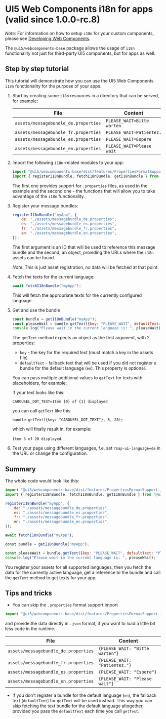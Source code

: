 # UI5 Web Components i18n for apps (valid since 1.0.0-rc.8)

*Note:* For information on how to setup `i18n` for your custom components, please see [Developing Web Components](./dev/Developing%20Web%20Components.md).

The `@ui5/webcomponents-base` package allows the usage of `i18n` functionality not just for third-party UI5 components,
but for apps as well.

## Step by step tutorial

This tutorial will demonstrate how you can use the UI5 Web Components `i18n` functionality for the purpose of your apps.

1. Start by creating some `i18n` resources in a directory that can be served, for example:

	 File    |  Content
	------------ | ---------------------------
	 `assets/messagebundle_de.properties`  | `PLEASE_WAIT=Bitte warten`
	 `assets/messagebundle_fr.properties`  | `PLEASE_WAIT=Patientez.`
	 `assets/messagebundle_es.properties`  | `PLEASE_WAIT=Espere`
	 `assets/messagebundle_en.properties`  | `PLEASE_WAIT=Please wait`


2. Import the following `i18n`-related modules to your app:
	
	```js
	import "@ui5/webcomponents-base/dist/features/PropertiesFormatSupport.js";
	import { registerI18nBundle, fetchI18nBundle, getI18nBundle } from "@ui5/webcomponents-base/dist/i18nBundle.js";
	```

	The first one provides support for `.properties` files, as used in the example and the second one - the functions
	that will allow you to take advantage of the `i18n` functionality.

3. Register your message bundles:

	```js
	registerI18nBundle("myApp", {
        de: "./assets/messagebundle_de.properties",
        es: "./assets/messagebundle_es.properties",
        fr: "./assets/messagebundle_fr.properties",
        en: "./assets/messagebundle_en.properties",
    });
	```
	
	The first argument is an ID that will be used to reference this message bundle and the second, an object,
	providing the URLs where the `i18n` assets can be found.
	
	*Note:* This is just asset registration, no data will be fetched at that point.
	
4. Fetch the texts for the current language:

	```js
	await fetchI18nBundle("myApp");
	```
	
	This will fetch the appropriate texts for the currently configured language.
	
5. Get and use the bundle

	```js
	const bundle = getI18nBundle("myApp");
	const pleaseWait = bundle.getText({key: "PLEASE_WAIT", defaultText: "Please wait (some fallback text)"});
	console.log("Please wait in the current language is: ", pleaseWait);
	```
	
	The `getText` method expects an object as the first argument, with 2 properties:
	 - `key` - the key for the required text (must match a key in the assets file)
	 - `defaultText` - fallback text that will be used if you did not register a bundle for the default language (`en`).
	This property is optional.
	
	You can pass multiple additional values to `getText` for texts with placeholders, for example:
	
	If your text looks like this:
	
	`CAROUSEL_DOT_TEXT=Item {0} of {1} displayed`
	
	you can call `getText` like this:
	
	`bundle.getText({key: "CAROUSEL_DOT_TEXT"}, 5, 20);`
	
	which will finally result in, for example:
	
	`Item 5 of 20 displayed`. 

6. Test your page using different languages, f.e. set `?sap-ui-language=de` in the URL or change the configuration.	
		
## Summary

The whole code would look like this:

```js
import "@ui5/webcomponents-base/dist/features/PropertiesFormatSupport.js";
import { registerI18nBundle, fetchI18nBundle, getI18nBundle } from "@ui5/webcomponents-base/dist/i18nBundle.js";

registerI18nBundle("myApp", {
	de: "./assets/messagebundle_de.properties",
	es: "./assets/messagebundle_es.properties",
	fr: "./assets/messagebundle_fr.properties",
	en: "./assets/messagebundle_en.properties",
});

await fetchI18nBundle("myApp");

const bundle = getI18nBundle("myApp");

const pleaseWait = bundle.getText({key: "PLEASE_WAIT", defaultText: "Please wait (fallback)"});
console.log("Please wait in the current language is: ", pleaseWait);
```		

You register your assets for all supported languages, then you fetch the data for the currently active language,
get a reference to the bundle and call the `getText` method to get texts for your app.

## Tips and tricks

 - You can skip the `.properties` format support import

 ```js
 import "@ui5/webcomponents-base/dist/features/PropertiesFormatSupport.js";
 ```
 and provide the data directly in `.json` format, if you want to load a little bit less code in the runtime.
 
 
File    |  Content
------------ | ---------------------------
`assets/messagebundle_de.properties`  | `{PLEASE_WAIT: "Bitte warten"}`
`assets/messagebundle_fr.properties`  | `{PLEASE_WAIT: "Patientez."}`
`assets/messagebundle_es.properties`  | `{PLEASE_WAIT: "Espere"}`
`assets/messagebundle_en.properties`  | `{PLEASE_WAIT: "Please wait"}`
 	

 - If you don't register a bundle for the default language (`en`), the fallback text (`defaultText`) for `getText` will be used instead.
   This way you can skip fetching the text bundle for the default language altogether, provided you pass the `defaultText`
   each time you call `getText`.
